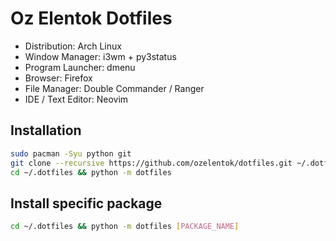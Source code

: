 # Oz Elentok Dotfiles

- Distribution: Arch Linux
- Window Manager: i3wm + py3status
- Program Launcher: dmenu
- Browser: Firefox
- File Manager: Double Commander / Ranger
- IDE / Text Editor: Neovim

## Installation

```bash
sudo pacman -Syu python git
git clone --recursive https://github.com/ozelentok/dotfiles.git ~/.dotfiles
cd ~/.dotfiles && python -m dotfiles
```

## Install specific package
```bash
cd ~/.dotfiles && python -m dotfiles [PACKAGE_NAME]
```
